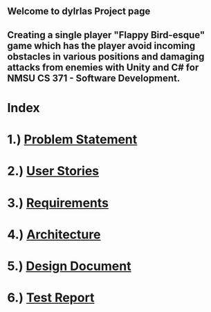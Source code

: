 ## Welcome to dylrlas Project page

## Creating a single player "Flappy Bird-esque" game which has the player avoid incoming obstacles in various positions and damaging attacks from enemies with Unity and C# for NMSU CS 371 - Software Development.


# Index
# 1.) [Problem Statement](https://dylrlas.github.io/finalProject/problem)
# 2.) [User Stories](https://dylrlas.github.io/finalProject/userstories)
# 3.) [Requirements](https://dylrlas.github.io/finalProject/requirements)
# 4.) [Architecture](https://dylrlas.github.io/finalProject/architecture)
# 5.) [Design Document](https://dylrlas.github.io/finalProject/design)
# 6.) [Test Report](https://dylrlas.github.io/finalProject/testreprt)

















